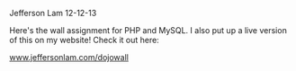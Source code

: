 Jefferson Lam
12-12-13

Here's the wall assignment for PHP and MySQL. I also put up a live version of this on my website! Check it out here:

www.jeffersonlam.com/dojowall